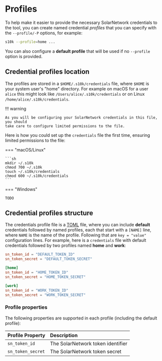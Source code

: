 # Profiles

To help make it easier to provide the necessary SolarNetwork credentials to the tool, you can create
named credential  _profiles_ that you can specify with the `--profile/-P` options, for example:

```sh
s10k --profile=home ...
```

You can also configure a **default profile** that will be used if no `--profile` option is provided.

## Credential profiles location

The profiles are stored in a `$HOME/.s10k/credentials` file, where `$HOME` is your system user's
"home" directory. For example on macOS for a user `alice` this might look like
`/Users/alice/.s10k/credentials` or on Linux `/home/alice/.s10k/credentials`.

!!! warning

	As you will be configuring your SolarNetwork credentials in this file, you should
	take care to configure limited permissions to the file.

Here is how you could set up the `credentials` file the first time, ensuring limited
permissions to the file:

=== "macOS/Linux"

	```sh
	mkdir ~/.s10k
	chmod 700 ~/.s10k
	touch ~/.s10k/credentials
	chmod 600 ~/.s10k/credentials
	```

=== "Windows"

	TODO

## Credential profiles structure

The credentials profile file is a [TOML](https://toml.io) file, where you can include **default**
credentials followed by named profiles, each that start with a `[NAME]` line, where `NAME` is the
name of the profile. Following that are `key = "value"` configuration lines. For example, here is a
`credentials` file with default credentials followed by two profiles named **home** and **work**:

```toml
sn_token_id = "DEFAULT_TOKEN_ID"
sn_token_secret = "DEFAULT_TOKEN_SECRET"

[home]
sn_token_id = "HOME_TOKEN_ID"
sn_token_secret = "HOME_TOKEN_SECRET"

[work]
sn_token_id = "WORK_TOKEN_ID"
sn_token_secret = "WORK_TOKEN_SECRET"
```

### Profile properties

The following properties are supported in each profile (including the default profile):

| Profile Property | Description |
|:-----------------|:------------|
| `sn_token_id`     | The SolarNetwork token identifier |
| `sn_token_secret` | The SolarNetwork token secret |
